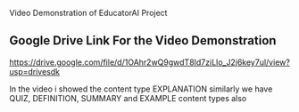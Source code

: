 Video Demonstration of EducatorAI Project

Google Drive Link For the Video Demonstration
-
https://drive.google.com/file/d/1OAhr2wQ9gwdT8Id7ziLlo_J2j6key7ul/view?usp=drivesdk

In the video i showed the content type EXPLANATION similarly we have QUIZ, DEFINITION, SUMMARY and EXAMPLE content types also 
